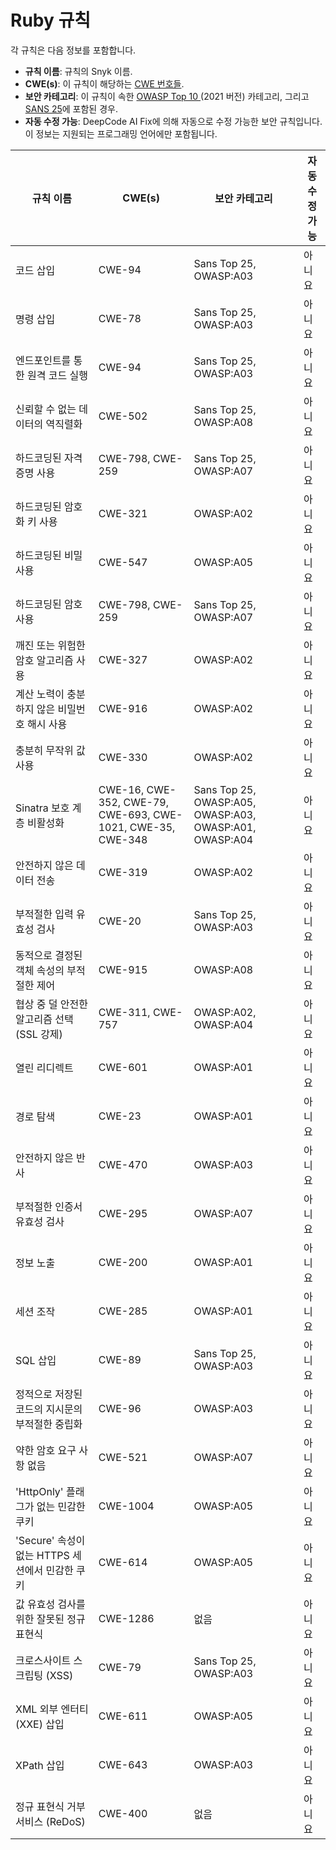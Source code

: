 # Ruby 규칙

각 규칙은 다음 정보를 포함합니다.

* **규칙 이름**: 규칙의 Snyk 이름.
* **CWE(s)**: 이 규칙이 해당하는 [CWE 번호들](https://cwe.mitre.org/).
* **보안 카테고리**: 이 규칙이 속한 [OWASP Top 10 ](https://owasp.org/Top10/)(2021 버전) 카테고리, 그리고 [SANS 25](https://www.sans.org/top25-software-errors/)에 포함된 경우.
* **자동 수정 가능**: DeepCode AI Fix에 의해 자동으로 수정 가능한 보안 규칙입니다. 이 정보는 지원되는 프로그래밍 언어에만 포함됩니다.

| 규칙 이름                             | CWE(s)                                                      | 보안 카테고리                                                 | 자동 수정 가능 |
| --------------------------------- | ----------------------------------------------------------- | ------------------------------------------------------- | -------- |
| 코드 삽입                             | CWE-94                                                      | Sans Top 25, OWASP:A03                                  | 아니요      |
| 명령 삽입                             | CWE-78                                                      | Sans Top 25, OWASP:A03                                  | 아니요      |
| 엔드포인트를 통한 원격 코드 실행                | CWE-94                                                      | Sans Top 25, OWASP:A03                                  | 아니요      |
| 신뢰할 수 없는 데이터의 역직렬화                | CWE-502                                                     | Sans Top 25, OWASP:A08                                  | 아니요      |
| 하드코딩된 자격 증명 사용                    | CWE-798, CWE-259                                            | Sans Top 25, OWASP:A07                                  | 아니요      |
| 하드코딩된 암호화 키 사용                    | CWE-321                                                     | OWASP:A02                                               | 아니요      |
| 하드코딩된 비밀 사용                       | CWE-547                                                     | OWASP:A05                                               | 아니요      |
| 하드코딩된 암호 사용                       | CWE-798, CWE-259                                            | Sans Top 25, OWASP:A07                                  | 아니요      |
| 깨진 또는 위험한 암호 알고리즘 사용              | CWE-327                                                     | OWASP:A02                                               | 아니요      |
| 계산 노력이 충분하지 않은 비밀번호 해시 사용         | CWE-916                                                     | OWASP:A02                                               | 아니요      |
| 충분히 무작위 값 사용                      | CWE-330                                                     | OWASP:A02                                               | 아니요      |
| Sinatra 보호 계층 비활성화                | CWE-16, CWE-352, CWE-79, CWE-693, CWE-1021, CWE-35, CWE-348 | Sans Top 25, OWASP:A05, OWASP:A03, OWASP:A01, OWASP:A04 | 아니요      |
| 안전하지 않은 데이터 전송                    | CWE-319                                                     | OWASP:A02                                               | 아니요      |
| 부적절한 입력 유효성 검사                    | CWE-20                                                      | Sans Top 25, OWASP:A03                                  | 아니요      |
| 동적으로 결정된 객체 속성의 부적절한 제어           | CWE-915                                                     | OWASP:A08                                               | 아니요      |
| 협상 중 덜 안전한 알고리즘 선택 (SSL 강제)       | CWE-311, CWE-757                                            | OWASP:A02, OWASP:A04                                    | 아니요      |
| 열린 리디렉트                           | CWE-601                                                     | OWASP:A01                                               | 아니요      |
| 경로 탐색                             | CWE-23                                                      | OWASP:A01                                               | 아니요      |
| 안전하지 않은 반사                        | CWE-470                                                     | OWASP:A03                                               | 아니요      |
| 부적절한 인증서 유효성 검사                   | CWE-295                                                     | OWASP:A07                                               | 아니요      |
| 정보 노출                             | CWE-200                                                     | OWASP:A01                                               | 아니요      |
| 세션 조작                             | CWE-285                                                     | OWASP:A01                                               | 아니요      |
| SQL 삽입                            | CWE-89                                                      | Sans Top 25, OWASP:A03                                  | 아니요      |
| 정적으로 저장된 코드의 지시문의 부적절한 중립화        | CWE-96                                                      | OWASP:A03                                               | 아니요      |
| 약한 암호 요구 사항 없음                    | CWE-521                                                     | OWASP:A07                                               | 아니요      |
| 'HttpOnly' 플래그가 없는 민감한 쿠키         | CWE-1004                                                    | OWASP:A05                                               | 아니요      |
| 'Secure' 속성이 없는 HTTPS 세션에서 민감한 쿠키 | CWE-614                                                     | OWASP:A05                                               | 아니요      |
| 값 유효성 검사를 위한 잘못된 정규 표현식           | CWE-1286                                                    | 없음                                                      | 아니요      |
| 크로스사이트 스크립팅 (XSS)                 | CWE-79                                                      | Sans Top 25, OWASP:A03                                  | 아니요      |
| XML 외부 엔터티 (XXE) 삽입               | CWE-611                                                     | OWASP:A05                                               | 아니요      |
| XPath 삽입                          | CWE-643                                                     | OWASP:A03                                               | 아니요      |
| 정규 표현식 거부 서비스 (ReDoS)             | CWE-400                                                     | 없음                                                      | 아니요      |

